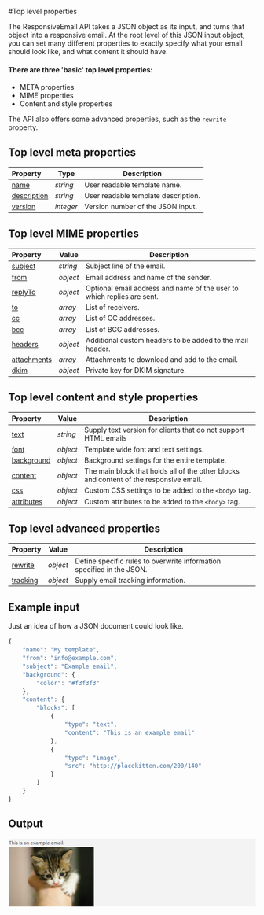 #Top level properties

The ResponsiveEmail API takes a JSON object as its input, and turns that
object into a responsive email. At the root level of this JSON input object,
you can set many different properties to exactly specify what your
email should look like, and what content it should have.

#### There are three 'basic' top level properties:

* META properties
* MIME properties
* Content and style properties

The API also offers some advanced properties, such as the `rewrite` property.

## Top level meta properties

| Property | Type | Description                                                                                            |
|:---------|------|--------------------------------------------------------------------------------------------------------|
| [name](../json/property-name) | _string_ | User readable template name.                      |
| [description](../json/property-description) | _string_ | User readable template description. |
| [version](../json/property-version) | _integer_ | Version number of the JSON input.          |

## Top level MIME properties

| Property | Value | Description                                                                                                                       |
|:---------|-------|-----------------------------------------------------------------------------------------------------------------------------------|
| [subject](../json/property-subject) | _string_ | Subject line of the email.                                              |
| [from](../json/property-from) | _object_ | Email address and name of the sender.                                         |
| [replyTo](../json/property-reply-to) | _object_ | Optional email address and name of the user to which replies are sent. |
| [to](../json/property-to) | _array_ | List of receivers.                                                                 |
| [cc](../json/property-cc) | _array_ | List of CC addresses.                                                              |
| [bcc](../json/property-bcc) | _array_ | List of BCC addresses.                                                           |
| [headers](../json/property-headers) | _object_ | Additional custom headers to be added to the mail header.               |
| [attachments](../json/property-attachments) | _array_ | Attachments to download and add to the email.                    |
| [dkim](../json/property-dkim) | _object_ | Private key for DKIM signature.                                               |

## Top level content and style properties

| Property | Value | Description                                                                                                                                      |
|:---------|-------|--------------------------------------------------------------------------------------------------------------------------------------------------|
| [text](../json/property-text) | _string_ | Supply text version for clients that do not support HTML emails                              |
| [font](../json/property-font) | _object_ | Template wide font and text settings.                                                        |
| [background](../json/property-background) | _object_ | Background settings for the entire template.                                     |
| [content](../json/property-content) | _object_ | The main block that holds all of the other blocks and content of the responsive email. |
| [css](../json/property-css) | _object_ | Custom CSS settings to be added to the `<body>` tag.                                           |
| [attributes](../json/property-attributes) | _object_ | Custom attributes to be added to the `<body>` tag.                               |

## Top level advanced properties

| Property | Value | Description                                                                                                                     |
|:---------|-------|---------------------------------------------------------------------------------------------------------------------------------|
| [rewrite](../json/property-rewrite) | _object_ | Define specific rules to overwrite information specified in the JSON. |
| [tracking](../json/property-tracking) | _object_ | Supply email tracking information.                                  |

## Example input

Just an idea of how a JSON document could look like.

```javascript
{
    "name": "My template",
    "from": "info@example.com",
    "subject": "Example email",
    "background": {
        "color": "#f3f3f3"
    },
    "content": {
        "blocks": [
            {
                "type": "text",
                "content": "This is an example email"
            }, 
            {
                "type": "image",
                "src": "http://placekitten.com/200/140"
            }
        ]
    }
}
```

## Output

![](../images/example-output.png)
